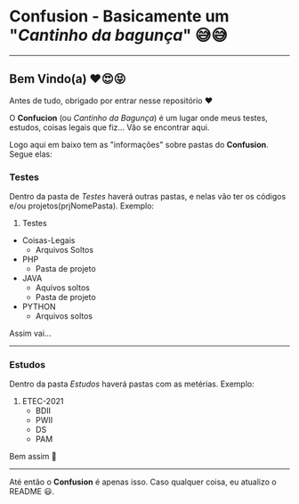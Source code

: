 # Confusion - Basicamente um "__*Cantinho da bagunça*__" 😅😅

---

## Bem Vindo(a) ❤️😍😝
Antes de tudo, obrigado por entrar nesse repositório ❤️

O **Confucion** (ou _Cantinho da Bagunça_) é um lugar onde meus testes, estudos, coisas legais que fiz... Vão se encontrar aqui.

Logo aqui em baixo tem as "informações" sobre pastas do **Confusion**. Segue elas: 

### Testes
Dentro da pasta de *Testes* haverá outras pastas, e nelas vão ter os códigos e/ou projetos(prjNomePasta). Exemplo:

1. Testes
  * Coisas-Legais
    * Arquivos Soltos
  * PHP
     * Pasta de projeto
  * JAVA
     * Aquivos soltos
     * Pasta de projeto
  * PYTHON
     * Arquivos soltos

Assim vai...

---

### Estudos
Dentro da pasta *Estudos* haverá pastas com  as metérias. Exemplo:

1. ETEC-2021
   * BDII
   * PWII
   * DS
   * PAM

Bem assim 🥰

---

Até então o **Confusion** é apenas isso. Caso qualquer coisa, eu atualizo o README 😃.
